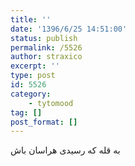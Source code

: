 ```yaml
---
title: ''
date: '1396/6/25 14:51:00'
status: publish
permalink: /5526
author: straxico
excerpt: ''
type: post
id: 5526
category:
    - tytomood
tag: []
post_format: []
---
```

به قله که رسیدی هراسان باش